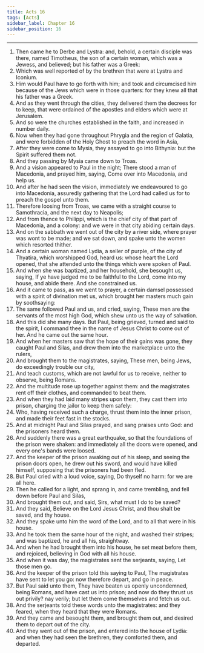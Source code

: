 ```yaml
---
title: Acts 16
tags: [Acts]
sidebar_label: Chapter 16
sidebar_position: 16
---
```


---
1. Then came he to Derbe and Lystra: and, behold, a certain disciple was there, named Timotheus, the son of a certain woman, which was a Jewess, and believed; but his father was a Greek:
2. Which was well reported of by the brethren that were at Lystra and Iconium.
3. Him would Paul have to go forth with him; and took and circumcised him because of the Jews which were in those quarters: for they knew all that his father was a Greek.
4. And as they went through the cities, they delivered them the decrees for to keep, that were ordained of the apostles and elders which were at Jerusalem.
5. And so were the churches established in the faith, and increased in number daily.
6. Now when they had gone throughout Phrygia and the region of Galatia, and were forbidden of the Holy Ghost to preach the word in Asia,
7. After they were come to Mysia, they assayed to go into Bithynia: but the Spirit suffered them not.
8. And they passing by Mysia came down to Troas.
9. And a vision appeared to Paul in the night; There stood a man of Macedonia, and prayed him, saying, Come over into Macedonia, and help us.
10. And after he had seen the vision, immediately we endeavoured to go into Macedonia, assuredly gathering that the Lord had called us for to preach the gospel unto them.
11. Therefore loosing from Troas, we came with a straight course to Samothracia, and the next day to Neapolis;
12. And from thence to Philippi, which is the chief city of that part of Macedonia, and a colony: and we were in that city abiding certain days.
13. And on the sabbath we went out of the city by a river side, where prayer was wont to be made; and we sat down, and spake unto the women which resorted thither.
14. And a certain woman named Lydia, a seller of purple, of the city of Thyatira, which worshipped God, heard us: whose heart the Lord opened, that she attended unto the things which were spoken of Paul.
15. And when she was baptized, and her household, she besought us, saying, If ye have judged me to be faithful to the Lord, come into my house, and abide there. And she constrained us.
16. And it came to pass, as we went to prayer, a certain damsel possessed with a spirit of divination met us, which brought her masters much gain by soothsaying:
17. The same followed Paul and us, and cried, saying, These men are the servants of the most high God, which shew unto us the way of salvation.
18. And this did she many days. But Paul, being grieved, turned and said to the spirit, I command thee in the name of Jesus Christ to come out of her. And he came out the same hour.
19. And when her masters saw that the hope of their gains was gone, they caught Paul and Silas, and drew them into the marketplace unto the rulers,
20. And brought them to the magistrates, saying, These men, being Jews, do exceedingly trouble our city,
21. And teach customs, which are not lawful for us to receive, neither to observe, being Romans.
22. And the multitude rose up together against them: and the magistrates rent off their clothes, and commanded to beat them.
23. And when they had laid many stripes upon them, they cast them into prison, charging the jailor to keep them safely:
24. Who, having received such a charge, thrust them into the inner prison, and made their feet fast in the stocks.
25. And at midnight Paul and Silas prayed, and sang praises unto God: and the prisoners heard them.
26. And suddenly there was a great earthquake, so that the foundations of the prison were shaken: and immediately all the doors were opened, and every one's bands were loosed.
27. And the keeper of the prison awaking out of his sleep, and seeing the prison doors open, he drew out his sword, and would have killed himself, supposing that the prisoners had been fled.
28. But Paul cried with a loud voice, saying, Do thyself no harm: for we are all here.
29. Then he called for a light, and sprang in, and came trembling, and fell down before Paul and Silas,
30. And brought them out, and said, Sirs, what must I do to be saved?
31. And they said, Believe on the Lord Jesus Christ, and thou shalt be saved, and thy house.
32. And they spake unto him the word of the Lord, and to all that were in his house.
33. And he took them the same hour of the night, and washed their stripes; and was baptized, he and all his, straightway.
34. And when he had brought them into his house, he set meat before them, and rejoiced, believing in God with all his house.
35. And when it was day, the magistrates sent the serjeants, saying, Let those men go.
36. And the keeper of the prison told this saying to Paul, The magistrates have sent to let you go: now therefore depart, and go in peace.
37. But Paul said unto them, They have beaten us openly uncondemned, being Romans, and have cast us into prison; and now do they thrust us out privily? nay verily; but let them come themselves and fetch us out.
38. And the serjeants told these words unto the magistrates: and they feared, when they heard that they were Romans.
39. And they came and besought them, and brought them out, and desired them to depart out of the city.
40. And they went out of the prison, and entered into the house of Lydia: and when they had seen the brethren, they comforted them, and departed.